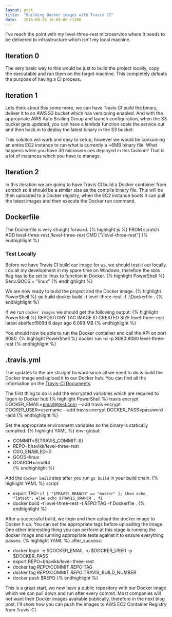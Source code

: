 ```yaml
---
layout: post
title:  "Building Docker images with Travis CI"
date:   2016-08-20 16:00:00 +1200
---
```

I've reach the point with my level-three-rest microservice where it needs to be delivered to infrastructure which isn't my local machine.

## Iteration 0
The very basic way to this would be just to build the project locally, copy the executable and run them on the target machine. This completely defeats the purpose of having a CI process.

## Iteration 1
Lets think about this some more, we can have Travis CI build the binary, deliver it to an AWS S3 bucket which has versioning enabled. And with the appropriate AWS Auto Scaling Group and launch configuration, when the S3 bucket gets updated, you can have a lambda function scale the service out and then back in to deploy the latest binary in the S3 bucket.

This solution will work and easy to setup, however we would be consuming an entire EC2 instance to run what is currently a ~6MB binary file. What happens when you have 30 microservices deployed in this fashion? That is a lot of instances which you have to manage.

## Iteration 2
In this iteration we are going to have Travis CI build a Docker container from scratch so it should be a similar size as the compile binary file. This will be then uploaded to a Docker registry, when the EC2 instance boots it can pull the latest images and then execute the Docker run command.

## Dockerfile
The Dockerfile is very straight forward.
{% highlight js %}
FROM scratch
ADD level-three-rest /level-three-rest
CMD ["/level-three-rest"]
{% endhighlight %}

### Test Locally
Before we have Travis CI build our image for us, we should test it out locally. I do all my development in my spare time on Windows, therefore the `GOOS` flag has to be set to linux to function in Docker.
{% highlight PowerShell %}
$env:GOOS = "linux"
{% endhighlight %}

We are now ready to bulid the project and the Docker image.
{% highlight PowerShell %}
go build
docker build -t level-three-rest -f .\Dockerfile .
{% endhighlight %}

If we run `docker images` we should get the following output:
{% highlight PowerShell %}
REPOSITORY          TAG                 IMAGE ID            CREATED             SIZE
level-three-rest    latest              abeffecf909d        6 days ago          6.099 MB
{% endhighlight %}

You should now be able to run the Docker container and call the API on port 8080.
{% highlight PowerShell %}
docker run -d -p 8080:8080 level-three-rest
{% endhighlight %}

## .travis.yml
The updates to the are straight forward since all we need to do is build the Docker image and upload it to our Docker hub. You can find all the information on the [Travis-CI Documents](https://docs.travis-ci.com/user/docker/).

The first thing to do is add the encrypted variables which are required to logon to Docker hub
{% highlight PowerShell %}
travis encrypt DOCKER_EMAIL=email@test.com --add
travis encrypt DOCKER_USER=username --add
travis encrypt DOCKER_PASS=password --add
{% endhighlight %}

Set the appropriate environment variables so the binary is statically compiled.
{% highlight YAML %}
env:
  global:
  - COMMIT=${TRAVIS_COMMIT::8}
  - REPO=bhavikk/level-three-rest
  - CGO_ENABLED=0
  - GOOS=linux
  - GOARCH=amd64  
{% endhighlight %}

Add the `docker build` step after you run `go build` in your build chain.
{% highlight YAML %}
script:
 - export TAG=`if [ "$TRAVIS_BRANCH" == "master" ]; then echo "latest"; else echo $TRAVIS_BRANCH ; fi`
 - docker build -t level-three-rest -t $REPO:$TAG -f Dockerfile .
{% endhighlight %}

After a successful build, we login and then upload the docker image to Docker h ub. You can set the appropriate tags before uploading the image. One other interesting thing you can perform at this stage is running the docker image and running appropriate tests against it to ensure everything passes.
{% highlight YAML %}
 after_success:
 - docker login -e $DOCKER_EMAIL -u $DOCKER_USER -p $DOCKER_PASS
 - export REPO=bhavikk/level-three-rest
 - docker tag $REPO:$COMMIT $REPO:$TAG
 - docker tag $REPO:$COMMIT $REPO:$TRAVIS_BUILD_NUMBER
 - docker push $REPO
{% endhighlight %}

This is a great start, we now have a public repository with our Docker image which we can pull down and run after every commit. Most companies will not want their Docker images available publically, therefore in the next blog post, I'll show how you can  push the images to AWS EC2 Container Registry from Travis-CI.

